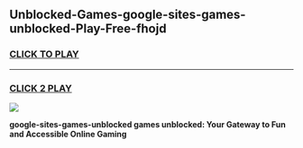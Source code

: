 
## Unblocked-Games-google-sites-games-unblocked-Play-Free-fhojd
<h3>
<a href="https://premium76.site?title=google-sites-games-unblocked&ref=18A1">CLICK TO PLAY</a></h3>
<hr>

<h3>
<a href="https://premium76.site?title=google-sites-games-unblocked&ref=18A1">CLICK 2 PLAY</a>
  
</h3>

<a href="https://premium76.site?title=google-sites-games-unblocked&ref=18A1"><img src="https://clearcache.store/games.png"></a>


**google-sites-games-unblocked games unblocked: Your Gateway to Fun and Accessible Online Gaming**
